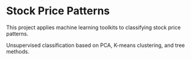# Stock Price Patterns

This project applies machine learning toolkits to classifying stock price patterns. 

Unsupervised classification based on PCA, K-means clustering, and tree methods.




